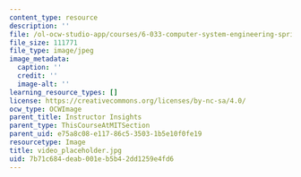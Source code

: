 ```yaml
---
content_type: resource
description: ''
file: /ol-ocw-studio-app/courses/6-033-computer-system-engineering-spring-2018/7b71c684deab001eb5b42dd1259e4fd6_video_placeholder.jpg
file_size: 111771
file_type: image/jpeg
image_metadata:
  caption: ''
  credit: ''
  image-alt: ''
learning_resource_types: []
license: https://creativecommons.org/licenses/by-nc-sa/4.0/
ocw_type: OCWImage
parent_title: Instructor Insights
parent_type: ThisCourseAtMITSection
parent_uid: e75a8c08-e117-86c5-3503-1b5e10f0fe19
resourcetype: Image
title: video_placeholder.jpg
uid: 7b71c684-deab-001e-b5b4-2dd1259e4fd6
---
```

